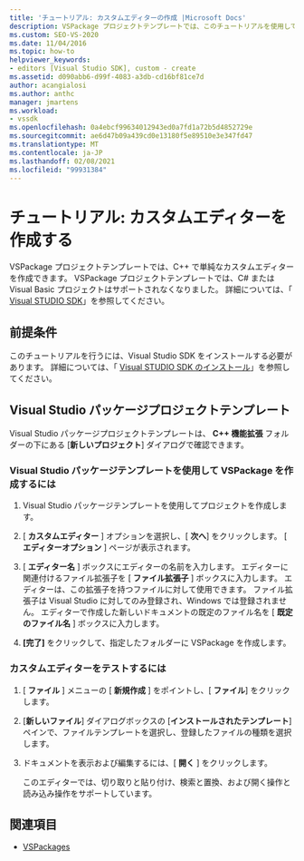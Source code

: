 ```yaml
---
title: 'チュートリアル: カスタムエディターの作成 |Microsoft Docs'
description: VSPackage プロジェクトテンプレートでは、このチュートリアルを使用して、C++ で簡単なカスタムエディターを作成する方法について説明します。
ms.custom: SEO-VS-2020
ms.date: 11/04/2016
ms.topic: how-to
helpviewer_keywords:
- editors [Visual Studio SDK], custom - create
ms.assetid: d090abb6-d99f-4083-a3db-cd16bf81ce7d
author: acangialosi
ms.author: anthc
manager: jmartens
ms.workload:
- vssdk
ms.openlocfilehash: 0a4ebcf99634012943ed0a7fd1a72b5d4852729e
ms.sourcegitcommit: ae6d47b09a439cd0e13180f5e89510e3e347fd47
ms.translationtype: MT
ms.contentlocale: ja-JP
ms.lasthandoff: 02/08/2021
ms.locfileid: "99931384"
---
```

# <a name="walkthrough-create-a-custom-editor"></a>チュートリアル: カスタムエディターを作成する
VSPackage プロジェクトテンプレートでは、C++ で単純なカスタムエディターを作成できます。 VSPackage プロジェクトテンプレートでは、C# または Visual Basic プロジェクトはサポートされなくなりました。 詳細については、「 [Visual STUDIO SDK](../extensibility/visual-studio-sdk.md)」を参照してください。

## <a name="prerequisites"></a>前提条件
 このチュートリアルを行うには、Visual Studio SDK をインストールする必要があります。 詳細については、「 [Visual STUDIO SDK のインストール](../extensibility/installing-the-visual-studio-sdk.md)」を参照してください。

## <a name="the-visual-studio-package-project-template"></a>Visual Studio パッケージプロジェクトテンプレート
 Visual Studio パッケージプロジェクトテンプレートは、 **C++ 機能拡張** フォルダーの下にある [**新しいプロジェクト**] ダイアログで確認できます。

### <a name="to-create-a-vspackage-using-the-visual-studio-package-template"></a>Visual Studio パッケージテンプレートを使用して VSPackage を作成するには

1. Visual Studio パッケージテンプレートを使用してプロジェクトを作成します。

2. [ **カスタムエディター** ] オプションを選択し、[ **次へ**] をクリックします。 [ **エディターオプション** ] ページが表示されます。

3. [ **エディター名** ] ボックスにエディターの名前を入力します。 エディターに関連付けるファイル拡張子を [ **ファイル拡張子** ] ボックスに入力します。 エディターは、この拡張子を持つファイルに対して使用できます。 ファイル拡張子は Visual Studio に対してのみ登録され、Windows では登録されません。 エディターで作成した新しいドキュメントの既定のファイル名を [ **既定のファイル名** ] ボックスに入力します。

4. **[完了]** をクリックして、指定したフォルダーに VSPackage を作成します。

### <a name="to-test-your-custom-editor"></a>カスタムエディターをテストするには

1. [ **ファイル** ] メニューの [ **新規作成** ] をポイントし、[ **ファイル**] をクリックします。

2. [**新しいファイル**] ダイアログボックスの [**インストールされたテンプレート**] ペインで、ファイルテンプレートを選択し、登録したファイルの種類を選択します。

3. ドキュメントを表示および編集するには、[ **開く** ] をクリックします。

     このエディターでは、切り取りと貼り付け、検索と置換、および開く操作と読み込み操作をサポートしています。

## <a name="see-also"></a>関連項目
- [VSPackages](../extensibility/internals/vspackages.md)
